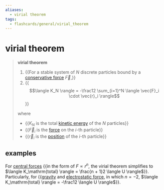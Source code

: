 ```yaml
---
aliases:
  - virial theorem
tags:
  - flashcards/general/virial_theorem
---
```


# virial theorem

> __virial theorem__
>
> 1. {{For a stable system of $N$ discrete particles bound by a [conservative force](conservative%20force.md) $\vec{F}$,}}
> 2. {{$$\langle K_N \rangle = -\frac12 \sum_{i=1}^N \langle \vec{F}_i \cdot \vec{r}_i \rangle$$}}
>
> where
> - {{$K_N$ is the total [kinetic energy](kinetic%20energy.md) of the $N$ particles}}
> - {{$\vec{F}_i$ is the [force](force.md) on the $i$-th particle}}
> - {{$\vec{r}_i$ is the [position](position%20(geometry).md) of the $i$-th particle}} <!--SR:!2023-12-17,4,270!2023-12-24,8,250!2023-12-17,4,270!2023-12-17,4,270!2023-12-17,4,270-->

## examples

For [central forces](central%20force.md) {{in the form of $F \propto r^n$, the virial theorem simplifies to $\langle K_\mathrm{total} \rangle = \frac{n + 1}2 \langle U \rangle$}}. Particularly, for {{[gravity](gravitational%20potential.md) and [electrostatic force](Coulomb's%20law.md), in which $n = -2$, $\langle K_\mathrm{total} \rangle = -\frac12 \langle U \rangle$}}.
